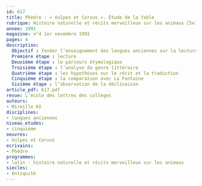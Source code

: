 ```yaml
---
id: 617
title: Phèdre : « Vulpes et Corvus ». Étude de la fable 
rubrique: Histoire naturelle et récits merveilleux sur les animaux [5e]
annee: 1991
magazine: n°4 1er novembre 1991
pages: 4
description: 
  Objectif : fonder l’enseignement des langues anciennes sur la lecture de textes authentiques…
  Première étape : lecture
  Deuxième étape : le parcours étymologique
  Troisième étape : l’analyse du genre littéraire
  Quatrième étape : les hypothèses sur le récit et la traduction
  Cinquième étape : la comparaison avec La Fontaine
  Sixième étape : l’observation de la déclinaison
article_pdf: 617.pdf
revue: L’école des lettres des collèges
auteurs:
- Mireille Kô
disciplines:
- langues anciennes
niveau_etudes:
- cinquième
oeuvres:
- Vulpes et Corvus
ecrivains:
- Phèdre
programmes:
- latin - histoire naturelle et récits merveilleux sur les animaux
siecles:
- Antiquité
---
```

